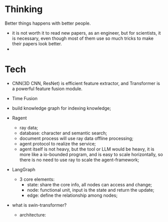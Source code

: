 # Thinking
Better things happens with better people.


- it is not worth it to read new papers, as an engineer, but for scientists, it is necessary, even though most of them use so much tricks to make their papers look better.
- 


# Tech
- CNN(3D CNN, ResNet) is efficient feature extractor, and Transformer is a powerful feature fusion module.
- Time Fusion


- build knowledge graph for indexing knowledge;
- Ragent
    - ray data;
    - database: character and semantic search;
    - document process will use ray data offline processing;
    - agent protocol to realize the service;
    - agent itself is not heavy, but the tool or LLM would be heavy, it is more like a io-bounded program, and is easy to scale horizontally, so there is no need to use ray to scale the agent-framework;

- LangGraph
    - 3 core elements:
        - state: share the core info, all nodes can access and change;
        - node: functional unit, input is the state and return the update;
        - edge: define the relationship among nodes;

- what is swin-transformer?
    - architecture: